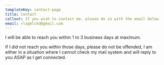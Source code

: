 ```yaml
---
templateKey: contact-page
title: Contact
callout: If you wish to contact me, please do so with the email below
email: rlagmlckd@gmail.com
---
```

I will be able to reach you within 1 to 3 business days at maximum.

If I did not reach you within those days, please do not be offended, I am either in a situation where I cannot check my mail system and will reply to you ASAP as I get connected.

